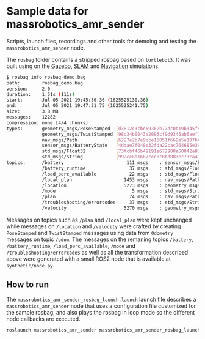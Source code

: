# Sample data for massrobotics_amr_sender

Scripts, launch files, recordings and other tools for demoing and testing the `massrobotics_amr_sender` node.

The `rosbag` folder contains a stripped rosbag based on `turtlebot3`. It was built using on the [Gazebo](https://emanual.robotis.com/docs/en/platform/turtlebot3/simulation/#gazebo-simulation), [SLAM](https://emanual.robotis.com/docs/en/platform/turtlebot3/slam_simulation/) and [Navigation](https://emanual.robotis.com/docs/en/platform/turtlebot3/nav_simulation/) simulations.

```bash
$ rosbag info rosbag_demo.bag 
path:        rosbag_demo.bag
version:     2.0
duration:    1:51s (111s)
start:       Jul 05 2021 19:45:30.36 (1625525130.36)
end:         Jul 05 2021 19:47:21.75 (1625525241.75)
size:        3.8 MB
messages:    12282
compression: none [4/4 chunks]
types:       geometry_msgs/PoseStamped  [d3812c3cbc69362b77dc0b19b345f8f5]
             geometry_msgs/TwistStamped [98d34b0043a2093cf9d9345ab6eef12e]
             nav_msgs/Path              [6227e2b7e9cce15051f669a5e197bbf7]
             sensor_msgs/BatteryState   [4ddae7f048e32fda22cac764685e3974]
             std_msgs/Float32           [73fcbf46b49191e672908e50842a83d4]
             std_msgs/String            [992ce8a1687cec8c8bd883ec73ca41d1]
topics:      /battery                       111 msgs    : sensor_msgs/BatteryState  
             /battery_runtime                37 msgs    : std_msgs/Float32          
             /load_perc_available            22 msgs    : std_msgs/Float32          
             /local_plan                   1453 msgs    : nav_msgs/Path             
             /location                     5273 msgs    : geometry_msgs/PoseStamped 
             /mode                            5 msgs    : std_msgs/String           
             /plan                           74 msgs    : nav_msgs/Path             
             /troubleshooting/errorcodes     37 msgs    : std_msgs/String           
             /velocity                     5270 msgs    : geometry_msgs/TwistStamped
```

Messages on topics such as `/plan` and `/local_plan` were kept unchanged while messages on `/location` and `/velocity` were crafted by creating `PoseStamped` and `TwistStamped` messages using data from `Odometry` messages on topic `/odom`. The messages on the remaning topics `/battery`, `/battery_runtime`, `/load_perc_available`, `/mode` and `/troubleshooting/errorcodes` as well as all the transformation described above were generated with a small ROS2 node that is available at `synthetic/node.py`.

## How to run

The `massrobotics_amr_sender_rosbag_launch.launch` launch file describes a `massrobotics_amr_sender` node that uses a configuration file customized for the sample rosbag, and also plays the rosbag in loop mode so the different node callbacks are executed.

```bash
roslaunch massrobotics_amr_sender massrobotics_amr_sender_rosbag_launch.launch
```
